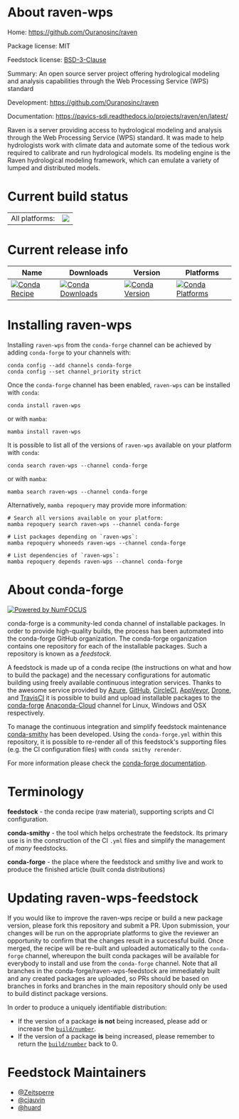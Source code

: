 About raven-wps
===============

Home: https://github.com/Ouranosinc/raven

Package license: MIT

Feedstock license: [BSD-3-Clause](https://github.com/conda-forge/raven-wps-feedstock/blob/main/LICENSE.txt)

Summary: An open source server project offering hydrological modeling and analysis capabilities through the Web Processing Service (WPS) standard

Development: https://github.com/Ouranosinc/raven

Documentation: https://pavics-sdi.readthedocs.io/projects/raven/en/latest/

Raven is a server providing access to hydrological modeling and analysis
through the Web Processing Service (WPS) standard. It was made to help
hydrologists work with climate data and automate some of the tedious work
required to calibrate and run hydrological models. Its modeling engine is
the Raven hydrological modeling framework, which can emulate a variety of
lumped and distributed models.


Current build status
====================


<table><tr><td>All platforms:</td>
    <td>
      <a href="https://dev.azure.com/conda-forge/feedstock-builds/_build/latest?definitionId=14929&branchName=main">
        <img src="https://dev.azure.com/conda-forge/feedstock-builds/_apis/build/status/raven-wps-feedstock?branchName=main">
      </a>
    </td>
  </tr>
</table>

Current release info
====================

| Name | Downloads | Version | Platforms |
| --- | --- | --- | --- |
| [![Conda Recipe](https://img.shields.io/badge/recipe-raven--wps-green.svg)](https://anaconda.org/conda-forge/raven-wps) | [![Conda Downloads](https://img.shields.io/conda/dn/conda-forge/raven-wps.svg)](https://anaconda.org/conda-forge/raven-wps) | [![Conda Version](https://img.shields.io/conda/vn/conda-forge/raven-wps.svg)](https://anaconda.org/conda-forge/raven-wps) | [![Conda Platforms](https://img.shields.io/conda/pn/conda-forge/raven-wps.svg)](https://anaconda.org/conda-forge/raven-wps) |

Installing raven-wps
====================

Installing `raven-wps` from the `conda-forge` channel can be achieved by adding `conda-forge` to your channels with:

```
conda config --add channels conda-forge
conda config --set channel_priority strict
```

Once the `conda-forge` channel has been enabled, `raven-wps` can be installed with `conda`:

```
conda install raven-wps
```

or with `mamba`:

```
mamba install raven-wps
```

It is possible to list all of the versions of `raven-wps` available on your platform with `conda`:

```
conda search raven-wps --channel conda-forge
```

or with `mamba`:

```
mamba search raven-wps --channel conda-forge
```

Alternatively, `mamba repoquery` may provide more information:

```
# Search all versions available on your platform:
mamba repoquery search raven-wps --channel conda-forge

# List packages depending on `raven-wps`:
mamba repoquery whoneeds raven-wps --channel conda-forge

# List dependencies of `raven-wps`:
mamba repoquery depends raven-wps --channel conda-forge
```


About conda-forge
=================

[![Powered by
NumFOCUS](https://img.shields.io/badge/powered%20by-NumFOCUS-orange.svg?style=flat&colorA=E1523D&colorB=007D8A)](https://numfocus.org)

conda-forge is a community-led conda channel of installable packages.
In order to provide high-quality builds, the process has been automated into the
conda-forge GitHub organization. The conda-forge organization contains one repository
for each of the installable packages. Such a repository is known as a *feedstock*.

A feedstock is made up of a conda recipe (the instructions on what and how to build
the package) and the necessary configurations for automatic building using freely
available continuous integration services. Thanks to the awesome service provided by
[Azure](https://azure.microsoft.com/en-us/services/devops/), [GitHub](https://github.com/),
[CircleCI](https://circleci.com/), [AppVeyor](https://www.appveyor.com/),
[Drone](https://cloud.drone.io/welcome), and [TravisCI](https://travis-ci.com/)
it is possible to build and upload installable packages to the
[conda-forge](https://anaconda.org/conda-forge) [Anaconda-Cloud](https://anaconda.org/)
channel for Linux, Windows and OSX respectively.

To manage the continuous integration and simplify feedstock maintenance
[conda-smithy](https://github.com/conda-forge/conda-smithy) has been developed.
Using the ``conda-forge.yml`` within this repository, it is possible to re-render all of
this feedstock's supporting files (e.g. the CI configuration files) with ``conda smithy rerender``.

For more information please check the [conda-forge documentation](https://conda-forge.org/docs/).

Terminology
===========

**feedstock** - the conda recipe (raw material), supporting scripts and CI configuration.

**conda-smithy** - the tool which helps orchestrate the feedstock.
                   Its primary use is in the construction of the CI ``.yml`` files
                   and simplify the management of *many* feedstocks.

**conda-forge** - the place where the feedstock and smithy live and work to
                  produce the finished article (built conda distributions)


Updating raven-wps-feedstock
============================

If you would like to improve the raven-wps recipe or build a new
package version, please fork this repository and submit a PR. Upon submission,
your changes will be run on the appropriate platforms to give the reviewer an
opportunity to confirm that the changes result in a successful build. Once
merged, the recipe will be re-built and uploaded automatically to the
`conda-forge` channel, whereupon the built conda packages will be available for
everybody to install and use from the `conda-forge` channel.
Note that all branches in the conda-forge/raven-wps-feedstock are
immediately built and any created packages are uploaded, so PRs should be based
on branches in forks and branches in the main repository should only be used to
build distinct package versions.

In order to produce a uniquely identifiable distribution:
 * If the version of a package **is not** being increased, please add or increase
   the [``build/number``](https://docs.conda.io/projects/conda-build/en/latest/resources/define-metadata.html#build-number-and-string).
 * If the version of a package **is** being increased, please remember to return
   the [``build/number``](https://docs.conda.io/projects/conda-build/en/latest/resources/define-metadata.html#build-number-and-string)
   back to 0.

Feedstock Maintainers
=====================

* [@Zeitsperre](https://github.com/Zeitsperre/)
* [@cjauvin](https://github.com/cjauvin/)
* [@huard](https://github.com/huard/)

